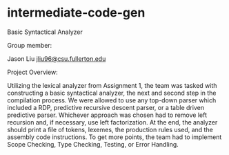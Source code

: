 # intermediate-code-gen

Basic Syntactical Analyzer

Group member:

Jason Liu jliu96@csu.fullerton.edu

Project Overview:

Utilizing the lexical analyzer from Assignment 1, the team was tasked with constructing a basic
syntactical analyzer, the next and second step in the compilation process. We were allowed to use
any top-down parser which included a RDP, predictive recursive descent parser, or a table driven
predictive parser. Whichever approach was chosen had to remove left recursion and, if necessary,
use left factorization. At the end, the analyzer should print a file of tokens, lexemes, the
production rules used, and the assembly code instructions. To get more points, the team had to
implement Scope Checking, Type Checking, Testing, or Error Handling.